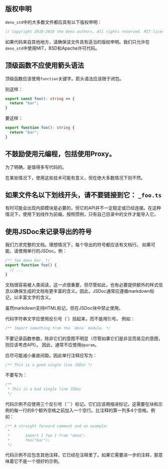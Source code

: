 ## 版权申明

`deno_std`中的大多数文件都应具有以下版权申明：

```ts
// Copyright 2018-2019 the Deno authors. All rights reserved. MIT license.
```

如果代码来自其他地方，请确保该文件具有适当的版权申明。我们只允许在`deno_std`中使用MIT，BSD和Apache许可代码。

## 顶级函数不应使用箭头语法

顶级函数应该使用`function`关键字。箭头语法应该限于闭包。

别这样：

```ts
export const foo(): string => {
  return "bar";
}
```

要这样：

```ts
export function foo(): string {
  return "bar";
}
```

## 不鼓励使用元编程，包括使用Proxy。

为了明确，是值得多写代码的。

在某些情况下，使用这些技术可能有意义，但在绝大多数情况下则不然。

## 如果文件名以下划线开头，请不要链接到它： `_foo.ts`

有时可能会出现内部模块是必要的，但它的API并不一定稳定或已经连接。在这种情况下，使用下划线作为前缀。按照惯例，只有自己目录中的文件才能导入它。

## 使用JSDoc来记录导出的符号

我们力求完整的文档。理想情况下，每个导出的符号都应该有文档行。
如果可能，请使用单行的JSDoc。例：

```ts
/** foo does bar. */
export function foo() {
  // ...
}
```

文档很容易被人类阅读，这一点很重要，但尽管如此，也有必要提供额外的样式信息以确保生成的文档有更丰富的含义。因此，JSDoc通常应遵循markdown标记，以丰富文字的含义。

虽然markdown支持HTML标记，但在JSDoc块中禁止使用。

代码字符串文字应使用反引号（\`）括起来，而不是用引号。
例如：

```ts
/** Import something from the `deno` module. */
```

不要记录函数参数，除非它们的意图不明显（尽管如果它们是非显而易见的意图，则应该考虑API）。
因此，通常不应使用`@param`。

应尽可能减小垂直间距。因此单行注释应写为：

```ts
/** This is a good single line JSDoc */
```

不要写为：

```ts
/**
 * This is a bad single line JSDoc
 */
```

代码示例不应使用三个反引号（\`\`\`）标记。它们应该用缩进标记，这需要在块和示例的每一行的6个额外空格之前加入一个空行。比注释的第一列多4个空格。例如：

```ts
/** A straight forward comment and an example:
 *
 *       import { foo } from "deno";
 *       foo("bar");
 */
```

代码示例不应包含其他注释，它已经在注释里了。如果它需要进一步的注释，那意味着它不是一个很好的示例。
